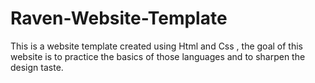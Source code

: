 # Raven-Website-Template
This is a website template created using Html and Css , the goal of this website is to practice the basics of those languages and to sharpen the design taste.

